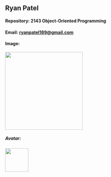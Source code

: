 ## Ryan Patel

#### Repository: 2143 Object-Oriented Programming

#### Email: ryanpatel189@gmail.com

#### Image:

<img src="https://github.com/user-attachments/assets/3dec446b-da86-4cd2-a54a-ca29f053f49a" width="250" height="250" />


##### Avatar: 

<img src="(https://github.com/user-attachments/assets/6270e5cb-1a19-48a7-9861-af64c243ce0a)" width="75" height="75" />

